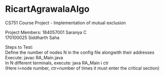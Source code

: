 # RicartAgrawalaAlgo
CS751 Course Project - Implementation of mutual exclusion

Project Members:
184057001 Saranya C <br>
170100025 Siddharth Saha <br>

Steps to Test:<br>
Define the number of nodes N in the config file alongwith their addresses <br>
Execute: javac RA_Main.java<br>
In N different terminals, execute: java RA_Main i ctr<br>
(Here i=node number, ctr=number of times it must enter the critical section)